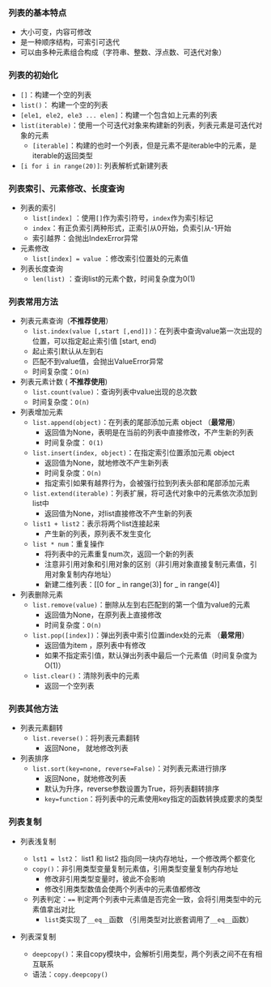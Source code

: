 ### 列表的基本特点 ###
- 大小可变，内容可修改
- 是一种顺序结构，可索引可迭代
- 可以由多种元素组合构成（字符串、整数、浮点数、可迭代对象）

### 列表的初始化 ###
- `[]`：构建一个空的列表
- `list()`： 构建一个空的列表
- `[ele1, ele2, ele3 ... elen]`：构建一个包含如上元素的列表
- `list(iterable)`：使用一个可迭代对象来构建新的列表，列表元素是可迭代对象的元素
  - `[iterable]`：构建的也时一个列表，但是元素不是iterable中的元素，是iterable的返回类型
- `[i for i in range(20)]`: 列表解析式新建列表

### 列表索引、元素修改、长度查询 ###
- 列表的索引
  - `list[index]` ：使用`[]`作为索引符号，`index`作为索引标记
  - `index`：有正负索引两种形式，正索引从0开始，负索引从-1开始
  - 索引越界：会抛出IndexError异常
- 元素修改
  - `list[index] = value` ：修改索引位置处的元素值
- 列表长度查询
  - `len(list)` ：查询list的元素个数，时间复杂度为0(1)

### 列表常用方法 ###
- 列表元素查询（**不推荐使用**）
  - `list.index(value [,start [,end]])`：在列表中查询value第一次出现的位置，可以指定起止索引值 [start, end)
  - 起止索引默认从左到右
  - 匹配不到value值，会抛出ValueError异常
  - 时间复杂度：`O(n)`      
- 列表元素计数  ( **不推荐使用**)
  -  `list.count(value)`：查询列表中value出现的总次数
  - 时间复杂度：`O(n)`  
- 列表增加元素
  - `list.append(object)`：在列表的尾部添加元素 object    （**最常用**）
    - 返回值为None，表明是在当前的列表中直接修改，不产生新的列表
    - 时间复杂度： `O(1)`
  - `list.insert(index, object)`：在指定索引位置添加元素 object
    - 返回值为None，就地修改不产生新列表
    - 时间复杂度：`O(n)`
    - 指定索引如果有越界行为，会被强行拉到列表头部和尾部添加元素
  - `list.extend(iterable)`：列表扩展，将可迭代对象中的元素依次添加到list中
    - 返回值为None，对list直接修改不产生新的列表
  - `list1 + list2`：表示将两个list连接起来
    - 产生新的列表，原列表不发生变化
  - `list * num`：重复操作
    - 将列表中的元素重复num次，返回一个新的列表
    - 注意非引用对象和引用对象的区别（非引用对象直接复制元素值，引用对象复制内存地址）
    - 新建二维列表：[[0 for _ in range(3)] for _ in range(4)]
- 列表删除元素
  - `list.remove(value)`：删除从左到右匹配到的第一个值为value的元素
    - 返回值为None，在原列表上直接修改
    - 时间复杂度：`O(n)`
  - `list.pop([index])`：弹出列表中索引位置index处的元素    （**最常用**）
    - 返回值为item ，原列表中有修改
    - 如果不指定索引值，默认弹出列表中最后一个元素值（时间复杂度为O(1)）
  - `list.clear()`：清除列表中的元素
    - 返回一个空列表

### 列表其他方法 ###
- 列表元素翻转
  - `list.reverse()`：将列表元素翻转
    - 返回None， 就地修改列表
- 列表排序
  - `list.sort(key=none, reverse=False)`：对列表元素进行排序
    - 返回None，就地修改列表
    - 默认为升序，reverse参数设置为True，将列表翻转排序
    - `key=function`：将列表中的元素使用key指定的函数转换成要求的类型


### 列表复制 ###
- 列表浅复制
  - `lst1 = lst2`： list1 和 list2 指向同一块内存地址，一个修改两个都变化
  - `copy()`：非引用类型变量复制元素值，引用类型变量复制内存地址
    - 修改非引用类型变量时，彼此不会影响
    - 修改引用类型数值会使两个列表中的元素值都修改
  - 列表判定：`==` 判定两个列表中元素值是否完全一致，会将引用类型中的元素值拿出对比
    - `list`类实现了`__eq__`函数 （引用类型对比嵌套调用了`__eq__`函数）

- 列表深复制
  - `deepcopy()`：来自copy模块中，会解析引用类型，两个列表之间不在有相互联系
  - 语法：`copy.deepcopy()`
  
